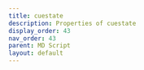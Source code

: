 ```yaml
---
title: cuestate
description: Properties of cuestate
display_order: 43
nav_order: 43
parent: MD Script
layout: default
---
```



